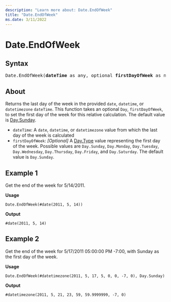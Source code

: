```yaml
---
description: "Learn more about: Date.EndOfWeek"
title: "Date.EndOfWeek"
ms.date: 3/11/2022
---
```

# Date.EndOfWeek

## Syntax

<pre>
Date.EndOfWeek(<b>dateTime</b> as any, optional <b>firstDayOfWeek</b> as nullable number) as any  
</pre>
  
## About

Returns the last day of the week in the provided `date`, `datetime`, or `datetimezone` `dateTime`. This function takes an optional `Day`, `firstDayOfWeek`, to set the first day of the week for this relative calculation. The default value is [Day.Sunday](/powerquery-m/day-sunday).

* `dateTime`: A `date`, `datetime`, or `datetimezone` value from which the last day of the week is calculated
* `firstDayOfWeek`: _[Optional]_ A [Day.Type](day-type.md) value representing the first day of the week. Possible values are `Day.Sunday`, `Day.Monday`, `Day.Tuesday`, `Day.Wednesday`, `Day.Thursday`, `Day.Friday`, and `Day.Saturday`. The default value is `Day.Sunday`.

## Example 1

Get the end of the week for 5/14/2011.

**Usage**

```powerquery-m
Date.EndOfWeek(#date(2011, 5, 14))
```

**Output**

`#date(2011, 5, 14)`

## Example 2

Get the end of the week for 5/17/2011 05:00:00 PM -7:00, with Sunday as the first day of the week.

**Usage**

```powerquery-m
Date.EndOfWeek(#datetimezone(2011, 5, 17, 5, 0, 0, -7, 0), Day.Sunday)
```

**Output**

`#datetimezone(2011, 5, 21, 23, 59, 59.9999999, -7, 0)`

